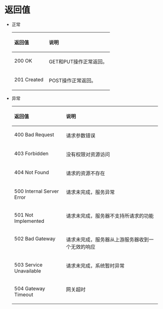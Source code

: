 # 返回值<a name="ZH-CN_TOPIC_0149355257"></a>

-   正常

    <a name="table16046317"></a>
    <table><thead align="left"><tr id="row8931058"><th class="cellrowborder" valign="top" width="35.339999999999996%" id="mcps1.1.3.1.1"><p id="p52327117"><a name="p52327117"></a><a name="p52327117"></a>返回值</p>
    </th>
    <th class="cellrowborder" valign="top" width="64.66%" id="mcps1.1.3.1.2"><p id="p10638097"><a name="p10638097"></a><a name="p10638097"></a>说明</p>
    </th>
    </tr>
    </thead>
    <tbody><tr id="row56379492"><td class="cellrowborder" valign="top" width="35.339999999999996%" headers="mcps1.1.3.1.1 "><p id="p3336177"><a name="p3336177"></a><a name="p3336177"></a>200 OK</p>
    </td>
    <td class="cellrowborder" valign="top" width="64.66%" headers="mcps1.1.3.1.2 "><p id="p4099449211201"><a name="p4099449211201"></a><a name="p4099449211201"></a>GET和PUT操作正常返回。</p>
    </td>
    </tr>
    <tr id="row16154192"><td class="cellrowborder" valign="top" width="35.339999999999996%" headers="mcps1.1.3.1.1 "><p id="p33421169"><a name="p33421169"></a><a name="p33421169"></a>201 Created</p>
    </td>
    <td class="cellrowborder" valign="top" width="64.66%" headers="mcps1.1.3.1.2 "><p id="p45100219141813"><a name="p45100219141813"></a><a name="p45100219141813"></a>POST操作正常返回。</p>
    </td>
    </tr>
    </tbody>
    </table>

-   异常

    <a name="table31631543"></a>
    <table><thead align="left"><tr id="row37131542"><th class="cellrowborder" valign="top" width="35.47%" id="mcps1.1.3.1.1"><p id="p54864902"><a name="p54864902"></a><a name="p54864902"></a>返回值</p>
    </th>
    <th class="cellrowborder" valign="top" width="64.53%" id="mcps1.1.3.1.2"><p id="p14872087"><a name="p14872087"></a><a name="p14872087"></a>说明</p>
    </th>
    </tr>
    </thead>
    <tbody><tr id="row63788400"><td class="cellrowborder" valign="top" width="35.47%" headers="mcps1.1.3.1.1 "><p id="p66586810"><a name="p66586810"></a><a name="p66586810"></a>400 Bad Request</p>
    </td>
    <td class="cellrowborder" valign="top" width="64.53%" headers="mcps1.1.3.1.2 "><p id="p24822557"><a name="p24822557"></a><a name="p24822557"></a>请求参数错误</p>
    </td>
    </tr>
    <tr id="row22076423"><td class="cellrowborder" valign="top" width="35.47%" headers="mcps1.1.3.1.1 "><p id="p43359809"><a name="p43359809"></a><a name="p43359809"></a>403 Forbidden</p>
    </td>
    <td class="cellrowborder" valign="top" width="64.53%" headers="mcps1.1.3.1.2 "><p id="p22483623"><a name="p22483623"></a><a name="p22483623"></a>没有权限对资源访问</p>
    </td>
    </tr>
    <tr id="row1026023"><td class="cellrowborder" valign="top" width="35.47%" headers="mcps1.1.3.1.1 "><p id="p15999035"><a name="p15999035"></a><a name="p15999035"></a>404 Not Found</p>
    </td>
    <td class="cellrowborder" valign="top" width="64.53%" headers="mcps1.1.3.1.2 "><p id="p20853488"><a name="p20853488"></a><a name="p20853488"></a>请求的资源不存在</p>
    </td>
    </tr>
    <tr id="row53463670"><td class="cellrowborder" valign="top" width="35.47%" headers="mcps1.1.3.1.1 "><p id="p35590047"><a name="p35590047"></a><a name="p35590047"></a>500 Internal Server Error</p>
    </td>
    <td class="cellrowborder" valign="top" width="64.53%" headers="mcps1.1.3.1.2 "><p id="p64221564"><a name="p64221564"></a><a name="p64221564"></a>请求未完成，服务异常</p>
    </td>
    </tr>
    <tr id="row41123170"><td class="cellrowborder" valign="top" width="35.47%" headers="mcps1.1.3.1.1 "><p id="p42642473"><a name="p42642473"></a><a name="p42642473"></a>501 Not Implemented</p>
    </td>
    <td class="cellrowborder" valign="top" width="64.53%" headers="mcps1.1.3.1.2 "><p id="p31488280"><a name="p31488280"></a><a name="p31488280"></a>请求未完成，服务器不支持所请求的功能</p>
    </td>
    </tr>
    <tr id="row14959071"><td class="cellrowborder" valign="top" width="35.47%" headers="mcps1.1.3.1.1 "><p id="p3725214"><a name="p3725214"></a><a name="p3725214"></a>502 Bad Gateway</p>
    </td>
    <td class="cellrowborder" valign="top" width="64.53%" headers="mcps1.1.3.1.2 "><p id="p33306906"><a name="p33306906"></a><a name="p33306906"></a>请求未完成，服务器从上游服务器收到一个无效的响应</p>
    </td>
    </tr>
    <tr id="row31326698"><td class="cellrowborder" valign="top" width="35.47%" headers="mcps1.1.3.1.1 "><p id="p54434571"><a name="p54434571"></a><a name="p54434571"></a>503 Service Unavailable</p>
    </td>
    <td class="cellrowborder" valign="top" width="64.53%" headers="mcps1.1.3.1.2 "><p id="p47124125"><a name="p47124125"></a><a name="p47124125"></a>请求未完成，系统暂时异常</p>
    </td>
    </tr>
    <tr id="row21463943"><td class="cellrowborder" valign="top" width="35.47%" headers="mcps1.1.3.1.1 "><p id="p60857861"><a name="p60857861"></a><a name="p60857861"></a>504 Gateway Timeout</p>
    </td>
    <td class="cellrowborder" valign="top" width="64.53%" headers="mcps1.1.3.1.2 "><p id="p30539719"><a name="p30539719"></a><a name="p30539719"></a>网关超时</p>
    </td>
    </tr>
    </tbody>
    </table>


